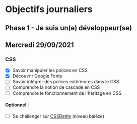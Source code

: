 # Objectifs journaliers

## Phase 1 - Je suis un(e) développeur(se)

## Mercredi 29/09/2021

### CSS

  * [x] Savoir manipuler les polices en CSS
  * [x] Découvrir Google Fonts
  * [ ] Savoir intégrer des polices extérieures dans le CSS
  * [ ] Comprendre la notion de cascade en CSS
  * [ ] Comprendre le fonctionnement de l'héritage en CSS

#### Optionnel : 

  * [ ] Se challenger sur [CSSBattle](https://cssbattle.dev/) (niveau balèze)




